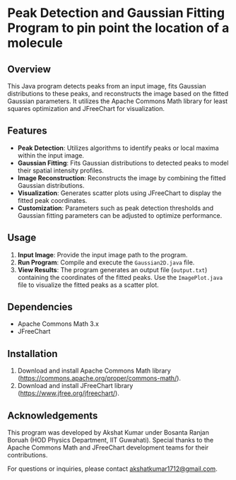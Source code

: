 # Peak Detection and Gaussian Fitting Program to pin point the location of a molecule

## Overview
This Java program detects peaks from an input image, fits Gaussian distributions to these peaks, and reconstructs the image based on the fitted Gaussian parameters. It utilizes the Apache Commons Math library for least squares optimization and JFreeChart for visualization.

## Features
- **Peak Detection**: Utilizes algorithms to identify peaks or local maxima within the input image.
- **Gaussian Fitting**: Fits Gaussian distributions to detected peaks to model their spatial intensity profiles.
- **Image Reconstruction**: Reconstructs the image by combining the fitted Gaussian distributions.
- **Visualization**: Generates scatter plots using JFreeChart to display the fitted peak coordinates.
- **Customization**: Parameters such as peak detection thresholds and Gaussian fitting parameters can be adjusted to optimize performance.

## Usage
1. **Input Image**: Provide the input image path to the program.
2. **Run Program**: Compile and execute the `Gaussian2D.java` file.
3. **View Results**: The program generates an output file (`output.txt`) containing the coordinates of the fitted peaks. Use the `ImagePlot.java` file to visualize the fitted peaks as a scatter plot.

## Dependencies
- Apache Commons Math 3.x
- JFreeChart

## Installation
1. Download and install Apache Commons Math library (https://commons.apache.org/proper/commons-math/).
2. Download and install JFreeChart library (https://www.jfree.org/jfreechart/).

## Acknowledgements
This program was developed by Akshat Kumar under Bosanta Ranjan Boruah (HOD Physics Department, IIT Guwahati). Special thanks to the Apache Commons Math and JFreeChart development teams for their contributions.

For questions or inquiries, please contact akshatkumar1712@gmail.com.

